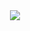 <div style="width:100%;display:flex;justify-content:center;">
<img src="https://cdn.sofixa.com/sofixacom/gereksiz/9e424bbca965a2c406b9ac411e474f04.png">
</div>


